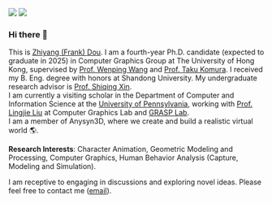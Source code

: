 [![](https://img.shields.io/badge/website-orange?&style=for-the-badge&logo=Google%20chrome&logoColor=white)](https://frank-zy-dou.github.io/index.html)
[![](https://img.shields.io/badge/google%20scholar-%234285F4.svg?&style=for-the-badge&logo=google-scholar&logoColor=white)](https://scholar.google.com/citations?user=SLRYlKsAAAAJ&hl=en)

### Hi there 👋
This is [Zhiyang (Frank) Dou](https://frank-zy-dou.github.io/). I am a fourth-year Ph.D. candidate (expected to graduate in 2025) in Computer Graphics Group at The University of Hong Kong, supervised by [Prof. Wenping Wang](https://www.cs.hku.hk/people/academic-staff/wenping) and [Prof. Taku Komura](https://www.cs.hku.hk/index.php/people/academic-staff/taku). I received my B. Eng. degree with honors at Shandong University. My undergraduate research advisor is [Prof. Shiqing Xin](https://irc.cs.sdu.edu.cn/~shiqing/index.html).<br>
I am currently a visiting scholar in the Department of Computer and Information Science at the [University of Pennsylvania](https://www.upenn.edu/), working with [Prof. Lingjie Liu](https://lingjie0206.github.io/) at Computer Graphics Lab and [GRASP Lab](https://www.grasp.upenn.edu/).<br>
I am a member of Anysyn3D, where we create and build a realistic virtual world 🌎.

**Research Interests**: Character Animation, Geometric Modeling and Processing, Computer Graphics, Human Behavior Analysis (Capture, Modeling and Simulation).

I am receptive to engaging in discussions and exploring novel ideas. Please feel free to contact me ([email](zhiyang0@connect.hku.hk)).


